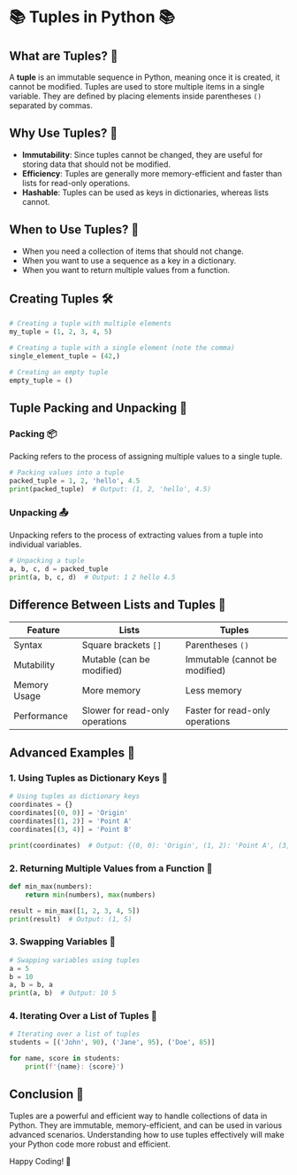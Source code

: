 
# 📚 Tuples in Python 📚

## What are Tuples? 🤔

A **tuple** is an immutable sequence in Python, meaning once it is created, it cannot be modified. Tuples are used to store multiple items in a single variable. They are defined by placing elements inside parentheses `()` separated by commas.

## Why Use Tuples? 🤨

- **Immutability**: Since tuples cannot be changed, they are useful for storing data that should not be modified.
- **Efficiency**: Tuples are generally more memory-efficient and faster than lists for read-only operations.
- **Hashable**: Tuples can be used as keys in dictionaries, whereas lists cannot.

## When to Use Tuples? 📅

- When you need a collection of items that should not change.
- When you want to use a sequence as a key in a dictionary.
- When you want to return multiple values from a function.

## Creating Tuples 🛠️

```python
# Creating a tuple with multiple elements
my_tuple = (1, 2, 3, 4, 5)

# Creating a tuple with a single element (note the comma)
single_element_tuple = (42,)

# Creating an empty tuple
empty_tuple = ()
```

## Tuple Packing and Unpacking 🎁

### Packing 📦

Packing refers to the process of assigning multiple values to a single tuple.

```python
# Packing values into a tuple
packed_tuple = 1, 2, 'hello', 4.5
print(packed_tuple)  # Output: (1, 2, 'hello', 4.5)
```

### Unpacking 📤

Unpacking refers to the process of extracting values from a tuple into individual variables.

```python
# Unpacking a tuple
a, b, c, d = packed_tuple
print(a, b, c, d)  # Output: 1 2 hello 4.5
```

## Difference Between Lists and Tuples 🔄

| Feature       | Lists                         | Tuples                        |
|---------------|-------------------------------|-------------------------------|
| Syntax        | Square brackets `[]`          | Parentheses `()`              |
| Mutability    | Mutable (can be modified)     | Immutable (cannot be modified)|
| Memory Usage  | More memory                   | Less memory                   |
| Performance   | Slower for read-only operations| Faster for read-only operations|

## Advanced Examples 🌟

### 1. Using Tuples as Dictionary Keys 🔑

```python
# Using tuples as dictionary keys
coordinates = {}
coordinates[(0, 0)] = 'Origin'
coordinates[(1, 2)] = 'Point A'
coordinates[(3, 4)] = 'Point B'

print(coordinates)  # Output: {(0, 0): 'Origin', (1, 2): 'Point A', (3, 4): 'Point B'}
```

### 2. Returning Multiple Values from a Function 🔄

```python
def min_max(numbers):
    return min(numbers), max(numbers)

result = min_max([1, 2, 3, 4, 5])
print(result)  # Output: (1, 5)
```

### 3. Swapping Variables 🔄

```python
# Swapping variables using tuples
a = 5
b = 10
a, b = b, a
print(a, b)  # Output: 10 5
```

### 4. Iterating Over a List of Tuples 🔄

```python
# Iterating over a list of tuples
students = [('John', 90), ('Jane', 95), ('Doe', 85)]

for name, score in students:
    print(f'{name}: {score}')
```

## Conclusion 🎉

Tuples are a powerful and efficient way to handle collections of data in Python. They are immutable, memory-efficient, and can be used in various advanced scenarios. Understanding how to use tuples effectively will make your Python code more robust and efficient.

Happy Coding! 🚀
